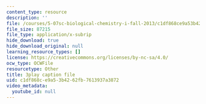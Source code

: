 ```yaml
---
content_type: resource
description: ''
file: /courses/5-07sc-biological-chemistry-i-fall-2013/c1df868ce9a53b4262fb7613937a3872_zdage-Lp8m4.srt
file_size: 87215
file_type: application/x-subrip
hide_download: true
hide_download_original: null
learning_resource_types: []
license: https://creativecommons.org/licenses/by-nc-sa/4.0/
ocw_type: OCWFile
resourcetype: Other
title: 3play caption file
uid: c1df868c-e9a5-3b42-62fb-7613937a3872
video_metadata:
  youtube_id: null
---
```

